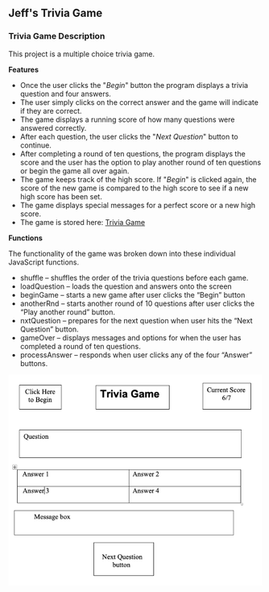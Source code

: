 ## Jeff's Trivia Game

### Trivia Game Description

This project is a multiple choice trivia game.

**Features**

- Once the user clicks the "_Begin_" button the program displays a trivia question and four answers.
- The user simply clicks on the correct answer and the game will indicate if they are correct.
- The game displays a running score of how many questions were answered correctly.
- After each question, the user clicks the "_Next Question_" button to continue.
- After completing a round of ten questions, the program displays the score and the user has the option to play another round of ten questions or begin the game all over again.
- The game keeps track of the high score. If "_Begin_" is clicked again, the score of the new game is compared to the high score to see if a new high score has been set.
- The game displays special messages for a perfect score or a new high score.
- The game is stored here: [Trivia Game](https://github.com/jeff61b/Project-1)

**Functions**

The functionality of the game was broken down into these individual JavaScript functions.

- shuffle – shuffles the order of the trivia questions before each game.
- loadQuestion – loads the question and answers onto the screen
- beginGame – starts a new game after user clicks the “Begin” button
- anotherRnd – starts another round of 10 questions after user clicks the “Play another round” button.
- nxtQuestion – prepares for the next question when user hits the “Next Question” button.
- gameOver – displays messages and options for when the user has completed a round of ten questions.
- processAnswer – responds when user clicks any of the four “Answer” buttons.

![](wireframe.png)
